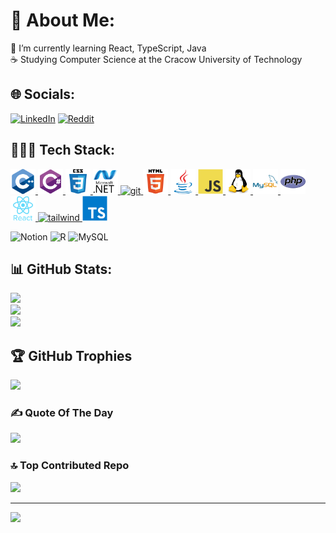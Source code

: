 

# 👋 About Me:
📝 I’m currently learning React, TypeScript, Java<br>
☕️ Studying Computer Science at the Cracow University of Technology<br>


## 🌐 Socials:
[![LinkedIn](https://img.shields.io/badge/LinkedIn-%230077B5.svg?logo=linkedin&logoColor=white)](https://linkedin.com/in/jakub-wenek-7b188b296) [![Reddit](https://img.shields.io/badge/Reddit-%23FF4500.svg?logo=Reddit&logoColor=white)](https://reddit.com/user/_jaqp_) 

## 👨🏻‍💻 Tech Stack:
<p align="left"> <a href="https://www.w3schools.com/cpp/" target="_blank" rel="noreferrer"> <img src="https://raw.githubusercontent.com/devicons/devicon/master/icons/cplusplus/cplusplus-original.svg" alt="cplusplus" width="40" height="40"/> </a> <a href="https://www.w3schools.com/cs/" target="_blank" rel="noreferrer"> <img src="https://raw.githubusercontent.com/devicons/devicon/master/icons/csharp/csharp-original.svg" alt="csharp" width="40" height="40"/> </a> <a href="https://www.w3schools.com/css/" target="_blank" rel="noreferrer"> <img src="https://raw.githubusercontent.com/devicons/devicon/master/icons/css3/css3-original-wordmark.svg" alt="css3" width="40" height="40"/> </a> <a href="https://dotnet.microsoft.com/" target="_blank" rel="noreferrer"> <img src="https://raw.githubusercontent.com/devicons/devicon/master/icons/dot-net/dot-net-original-wordmark.svg" alt="dotnet" width="40" height="40"/> </a> <a href="https://git-scm.com/" target="_blank" rel="noreferrer"> <img src="https://www.vectorlogo.zone/logos/git-scm/git-scm-icon.svg" alt="git" width="40" height="40"/> </a> <a href="https://www.w3.org/html/" target="_blank" rel="noreferrer"> <img src="https://raw.githubusercontent.com/devicons/devicon/master/icons/html5/html5-original-wordmark.svg" alt="html5" width="40" height="40"/> </a> <a href="https://www.java.com" target="_blank" rel="noreferrer"> <img src="https://raw.githubusercontent.com/devicons/devicon/master/icons/java/java-original.svg" alt="java" width="40" height="40"/> </a> <a href="https://developer.mozilla.org/en-US/docs/Web/JavaScript" target="_blank" rel="noreferrer"> <img src="https://raw.githubusercontent.com/devicons/devicon/master/icons/javascript/javascript-original.svg" alt="javascript" width="40" height="40"/> </a> <a href="https://www.linux.org/" target="_blank" rel="noreferrer"> <img src="https://raw.githubusercontent.com/devicons/devicon/master/icons/linux/linux-original.svg" alt="linux" width="40" height="40"/> </a> <a href="https://www.mysql.com/" target="_blank" rel="noreferrer"> <img src="https://raw.githubusercontent.com/devicons/devicon/master/icons/mysql/mysql-original-wordmark.svg" alt="mysql" width="40" height="40"/> </a> <a href="https://www.php.net" target="_blank" rel="noreferrer"> <img src="https://raw.githubusercontent.com/devicons/devicon/master/icons/php/php-original.svg" alt="php" width="40" height="40"/> </a> <a href="https://reactjs.org/" target="_blank" rel="noreferrer"> <img src="https://raw.githubusercontent.com/devicons/devicon/master/icons/react/react-original-wordmark.svg" alt="react" width="40" height="40"/> </a> <a href="https://tailwindcss.com/" target="_blank" rel="noreferrer"> <img src="https://www.vectorlogo.zone/logos/tailwindcss/tailwindcss-icon.svg" alt="tailwind" width="40" height="40"/> </a> <a href="https://www.typescriptlang.org/" target="_blank" rel="noreferrer"> <img src="https://raw.githubusercontent.com/devicons/devicon/master/icons/typescript/typescript-original.svg" alt="typescript" width="40" height="40"/> </a>
  
<a>![Notion](https://img.shields.io/badge/Notion-%23000000.svg?style=for-the-badge&logo=notion&logoColor=white)</a>
![R](https://img.shields.io/badge/r-%23276DC3.svg?style=for-the-badge&logo=r&logoColor=white) 
![MySQL](https://img.shields.io/badge/mysql-4479A1.svg?style=for-the-badge&logo=mysql&logoColor=white)
</p>

## 📊 GitHub Stats:
![](https://github-readme-stats.vercel.app/api?username=jaqp1&theme=transparent&hide_border=true&include_all_commits=true&count_private=true)<br/>
![](https://github-readme-streak-stats.herokuapp.com/?user=jaqp1&theme=transparent&hide_border=true)<br/>
![](https://github-readme-stats.vercel.app/api/top-langs/?username=jaqp1&theme=transparent&hide_border=true&include_all_commits=true&count_private=true&layout=compact)

## 🏆 GitHub Trophies
![](https://github-profile-trophy.vercel.app/?username=jaqp1&theme=onedark&no-frame=true&no-bg=true&margin-w=4)

### ✍️ Quote Of The Day
![](https://quotes-github-readme.vercel.app/api?type=horizontal&theme=dark)

### 🔝 Top Contributed Repo
![](https://github-contributor-stats.vercel.app/api?username=jaqp1&limit=5&theme=transparent&combine_all_yearly_contributions=true)

---
[![](https://visitcount.itsvg.in/api?id=jaqp1&icon=0&color=1)](https://visitcount.itsvg.in)

<!-- Proudly created with GPRM ( https://gprm.itsvg.in ) -->


<!--# 💫 About Me:
🌱🎧ྀི☕⋆⭒˚📝｡⋆ I’m currently learning React, TypeScript, .Net, Java<br>
🌿•₊✧💻⋆⭒˚☕️｡⋆ Studying Computer Science at the Cracow University of Technology<br>


<!-- Proudly created with GPRM ( https://gprm.itsvg.in ) -->
<!--
- 👋 Hi, I’m @jaqp1
- 🌱 I’m currently learning React, Java and .Net (Science Computer Student)


<!---
jaqp1/jaqp1 is a ✨ special ✨ repository because its `README.md` (this file) appears on your GitHub profile.
You can click the Preview link to take a look at your changes.
--->
